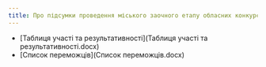 ```yaml
---
title: Про підсумки проведення міського заочного етапу обласних конкурсів юних літераторів, художників, композиторів «Собори наших душ», присвячених 100-річчю з дня народження О.Гончара
---
```


- [Таблиця участі та результативності](Таблиця участі та результативності.docx)
- [Список переможців](Список переможців.docx)
